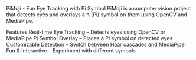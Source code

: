 PiMoji - Fun Eye Tracking with Pi Symbol
PiMoji is a computer vision project that detects eyes and overlays a π (Pi) symbol on them using OpenCV and MediaPipe.

 Features
 Real-time Eye Tracking – Detects eyes using OpenCV or MediaPipe
 Pi Symbol Overlay – Places a Pi symbol on detected eyes
 Customizable Detection – Switch between Haar cascades and MediaPipe
 Fun & Interactive – Experiment with different symbols

